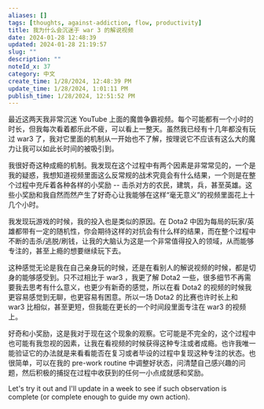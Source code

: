 ```yaml
---
aliases: []
tags: [thoughts, against-addiction, flow, productivity]
title: 我为什么会沉迷于 war 3 的解说视频
date: 2024-01-28 12:48:39
updated: 2024-01-28 21:19:57
slug: ""
description: ""
noteId_x: 37
category: 中文
create_time: 1/28/2024, 12:48:39 PM
update_time: 1/28/2024, 1:01:11 PM
publish_time: 1/28/2024, 12:51:52 PM
---
```


最近这两天我非常沉迷 YouTube 上面的魔兽争霸视频。每个可能都有一个小时的时长，但我每次看着都乐此不疲，可以看上一整天。虽然我已经有十几年都没有玩过 war3 了，我对它里面的机制从一开始也不了解，按理说它不应该有这么大的魔力让我可以如此长时间的被吸引到。

我很好奇这种成瘾的机制。我发现在这个过程中有两个因素是非常常见的，一个是我的疑惑，我想知道视频里面这么反常规的战术究竟会有什么结果，一个则是在整个过程中充斥着各种各样的小奖励 -- 击杀对方的农民，建筑，兵，甚至英雄。这些小奖励和我自然而然产生了好奇心让我能够在这样“毫无意义”的视频里面花上十几个小时。

我发现玩游戏的时候，我的投入也是类似的原因。在 Dota2 中因为每局的玩家/英雄都带有一定的随机性，你会期待这样的对抗会有什么样的结果，而在整个过程中不断的击杀/逃脱/刷钱，让我的大脑认为这是一个非常值得投入的领域，从而能够专注的，甚至上瘾的想要继续玩下去。

这种感觉无论是我在自己亲身玩的时候，还是在看别人的解说视频的时候，都是切身的能够感受到。只不过相比于 war3 ，我更了解 Dota2 一些，很多细节不再需要我去思考有什么意义，也更少有新奇的感觉，所以在看 Dota2 的视频的时候我更容易感觉到无聊，也更容易有困意。所以一场 Dota2 的比赛也许时长上和 war3 比相似，甚至更短，但我能在更长的一个时间段里面专注在 war3 的视频上。

好奇和小奖励，这是我对于现在这个现象的观察。它可能是不完全的，这个过程中也可能有我忽视的因素，让我在看视频的时候获得这种专注或者成瘾。也许我唯一能验证它的办法就是来看看能否在复习或者毕设的过程中复现这种专注的状态。也很简单，可以在我的 pre-work routine 中调整好状态，问清楚自己感兴趣的问题，然后积极的捕捉在过程中收获到的任何一小点成就感和奖励。

Let's try it out and I'll update in a week to see if such observation is complete (or complete enough to guide my own action).

